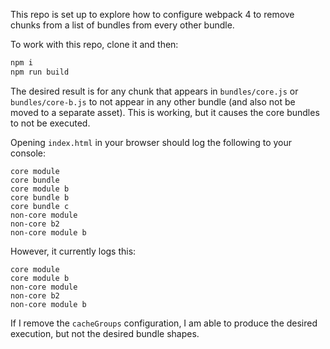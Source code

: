 This repo is set up to explore how to configure webpack 4 to remove chunks from
a list of bundles from every other bundle.

To work with this repo, clone it and then:

```sh
npm i
npm run build
```

The desired result is for any chunk that appears in `bundles/core.js` or
`bundles/core-b.js` to not appear in any other bundle (and also not be moved to
a separate asset). This is working, but it causes the core bundles to not be
executed.

Opening `index.html` in your browser should log the following to your console:

```
core module
core bundle
core module b
core bundle b
core bundle c
non-core module
non-core b2
non-core module b
```

However, it currently logs this:

```
core module
core module b
non-core module
non-core b2
non-core module b
```

If I remove the `cacheGroups` configuration, I am able to produce the desired
execution, but not the desired bundle shapes.
